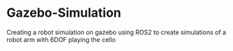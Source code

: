 # Gazebo-Simulation
Creating a robot simulation on gazebo using ROS2 to create simulations of a robot arm with 6DOF playing the cello
